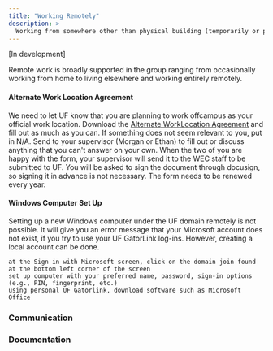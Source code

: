```yaml
---
title: "Working Remotely"
description: >
  Working from somewhere other than physical building (temporarily or permanently)
---
```


[In development]

Remote work is broadly supported in the group ranging from occasionally working from home to living elsewhere and working entirely remotely.

#### Alternate Work Location Agreement

We need to let UF know that you are planning to work offcampus as your official work location. Download the [Alternate WorkLocation Agreement](https://hr.ufl.edu/wp-content/uploads/2020/06/Remote-Work-Location-Agreement.pdf) and fill out as much as you can. If something does not seem relevant to you, put in N/A. Send to your supervisor (Morgan or Ethan) to fill out or discuss anything that you can't answer on your own. When the two of you are happy with the form, your supervisor will send it to the WEC staff to be submitted to UF. You will be asked to sign the document through docusign, so signing it in advance is not necessary. The form needs to be renewed every year.

#### Windows Computer Set Up
Setting up a new Windows computer under the UF domain remotely is not possible. It will give you an error message that your Microsoft account does not exist, if you try to use your UF GatorLink log-ins. However, creating a local account can be done.

    at the Sign in with Microsoft screen, click on the domain join found at the bottom left corner of the screen
    set up computer with your preferred name, password, sign-in options (e.g., PIN, fingerprint, etc.)
    using personal UF Gatorlink, download software such as Microsoft Office


### Communication


### Documentation

